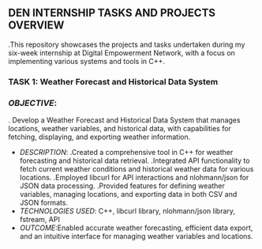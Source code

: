 ## DEN INTERNSHIP TASKS AND PROJECTS OVERVIEW
.This repository showcases the projects and tasks undertaken during my six-week internship at Digital Empowerment Network, with a focus on implementing various systems and tools in C++.
### TASK 1:  Weather Forecast and Historical Data System

### *OBJECTIVE*:
. Develop a Weather Forecast and Historical Data System that manages locations, weather variables, and historical data, with capabilities for fetching, displaying, and exporting weather information.
+ *DESCRIPTION*:
.Created a comprehensive tool in C++ for weather forecasting and historical data retrieval.
.Integrated API functionality to fetch current weather conditions and historical weather data for various locations.
.Employed libcurl for API interactions and nlohmann/json for JSON data processing.
.Provided features for defining weather variables, managing locations, and exporting data in both CSV and JSON formats.
+ *TECHNOLOGIES USED*: C++, libcurl library, nlohmann/json library, fstream, API
+ *OUTCOME*:Enabled accurate weather forecasting, efficient data export, and an intuitive interface for managing weather variables and locations.
